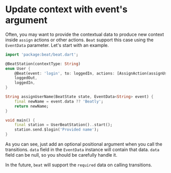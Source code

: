 # Update context with event's argument

Often, you may want to provide the contextual data to produce new context inside `assign` actions or other actions. `Beat` support this case using the `EventData` parameter. Let's start with an example.

```dart
import 'package:beat/beat.dart';

@BeatStation(contextType: String)
enum User {
    @Beat(event: 'login', to: loggedIn, actions: [AssignAction(assignUserName)])
    loggedOut,
    loggedIn,
}

String assignUserName(BeatState state, EventData<String> event) {
    final newName = event.data ?? 'Beatly';
    return newName;
}

void main() {
    final station = UserBeatStation()..start();
    station.send.$login('Provided name');
}
```

As you can see, just add an optional positional argument when you call the transitions. `data` field in the `EventData` instance will contain that data. `data` field can be null, so you should be carefully handle it.&#x20;

In the future, `beat` will support the `required` data on calling transitions.&#x20;
